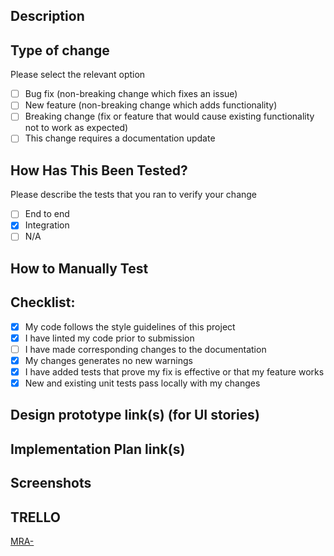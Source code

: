 ## Description

## Type of change
Please select the relevant option

- [ ] Bug fix (non-breaking change which fixes an issue)
- [ ] New feature (non-breaking change which adds functionality)
- [ ] Breaking change (fix or feature that would cause existing functionality not to work as expected)
- [ ] This change requires a documentation update

## How Has This Been Tested?
Please describe the tests that you ran to verify your change
- [ ] End to end
- [x] Integration
- [ ] N/A

## How to Manually Test

## Checklist:
- [x] My code follows the style guidelines of this project
- [x] I have linted my code prior to submission
- [ ] I have made corresponding changes to the documentation
- [x] My changes generates no new warnings
- [x] I have added tests that prove my fix is effective or that my feature works
- [x] New and existing unit tests pass locally with my changes

## Design prototype link(s) (for UI stories)

## Implementation Plan link(s)

## Screenshots

## TRELLO
[MRA-]()

<!-- Markdown link & img dfn's -->

[trello-image]: https://img.icons8.com/color/30/000000/trello.png
